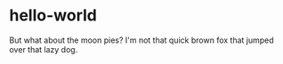 # hello-world
But what about the moon pies?
I'm not that quick brown fox that jumped over that lazy dog.

